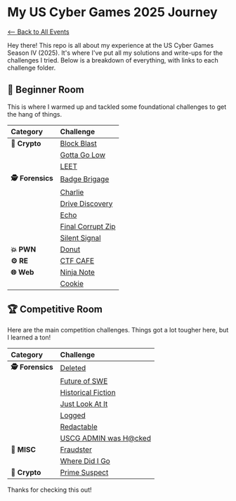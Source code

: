 # My US Cyber Games 2025 Journey

[<-- Back to All Events](../README.md)

Hey there! This repo is all about my experience at the US Cyber Games Season IV (2025). It's where I've put all my solutions and write-ups for the challenges I tried. Below is a breakdown of everything, with links to each challenge folder.

## 🚀 Beginner Room

This is where I warmed up and tackled some foundational challenges to get the hang of things.

| Category | Challenge |
| :--- | :--- |
| **🔑 Crypto** | [Block Blast](./Beginner_Room/Crypto/Block_Blast/) |
| | [Gotta Go Low](./Beginner_Room/Crypto/Gotta_Go_Low/) |
| | [LEET](./Beginner_Room/Crypto/LEET/) |
| **🕵️ Forensics** | [Badge Brigage](./Beginner_Room/Forensics/Badge_Brigage/) |
| | [Charlie](./Beginner_Room/Forensics/Charlie/) |
| | [Drive Discovery](./Beginner_Room/Forensics/Drive_discovery/) |
| | [Echo](./Beginner_Room/Forensics/Echo/) |
| | [Final Corrupt Zip](./Beginner_Room/Forensics/Final_Corrupt_Zip/) |
| | [Silent Signal](./Beginner_Room/Forensics/Silent_Signal/) |
| **💥 PWN** | [Donut](./Beginner_Room/PWN/Donut/) |
| **⚙️ RE** | [CTF CAFE](./Beginner_Room/RE/CTF_CAFE/) |
| **🌐 Web** | [Ninja Note](./Beginner_Room/Web/Ninja_Note/) |
| | [Cookie](./Beginner_Room/Web/Cookie/) |

## 🏆 Competitive Room

Here are the main competition challenges. Things got a lot tougher here, but I learned a ton!

| Category | Challenge |
| :--- | :--- |
| **🕵️ Forensics**| [Deleted](./Competitive_Room/Forensic/deleted/) |
| | [Future of SWE](./Competitive_Room/Forensic/future_of_swe/) |
| | [Historical Fiction](./Competitive_Room/Forensic/Historical_fiction/) |
| | [Just Look At It](./Competitive_Room/Forensic/just_look_at_it/) |
| | [Logged](./Competitive_Room/Forensic/Logged/) |
| | [Redactable](./Competitive_Room/Forensic/Redactable/) |
| | [USCG ADMIN was H@cked](./Competitive_Room/Forensic/USCG_ADMIN/) |
| **🧩 MISC** | [Fraudster](./Competitive_Room/MISC/Fraudster/) |
| | [Where Did I Go](./Competitive_Room/MISC/Where_Did_I_Go/) |
| **🔑 Crypto** | [Prime Suspect](./Competitive_Room/Crypto/Prime_Suspect/) |

Thanks for checking this out!
